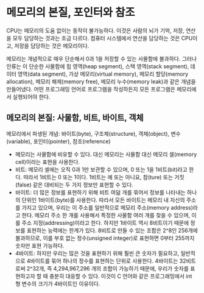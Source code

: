 # 메모리의 본질, 포인터와 참조
CPU는 메모리의 도움 없이는 동작이 불가능하다. 이것은 사람의 뇌가 기억, 저장, 연산을 모두 담당하는 것과는 조금 다르다. 컴퓨터 시스템에서 연산을 담당하는 것은 CPU이고, 저장을 담당하는 것은 메모리이다.

메모리는 개념적으로 매우 단순해서 0과 1을 저장할 수 있는 사물함에 불과하다. 그러나 인류는 이 단순한 사물함에 힙 영역(heap segment), 스택 영역(stack segment), 데이터 영역(data segment), 가상 메모리(virtual memory), 메모리 할당(memory allocation), 메모리 해제(memory free), 메모리 누수(memory leak)과 같은 개념을 만들어냈다. 어떤 프로그래밍 언어로 프로그램을 작성하든지 모든 프로그램은 메모리에서 실행되어야 한다. 

## 메모리의 본질: 사물함, 비트, 바이트, 객체
메모리에서 파생된 개념: 바이트(byte), 구조체(structure), 객체(object), 변수(variable), 포인터(pointer), 참조(reference)

- 메모리는 사물함에 비유할 수 있다. 대신 메모리는 사물함 대신 메모리 셀(memory cell)이라는 표현을 사용한다.
- 비트: 메모리 셀에는 오직 0과 1만 보관할 수 있으며, 0 또는 1을 1비트(bit)라고 한다. 따라서 1비트는 0 또는 1이다. 1비트는 예 또는 아니요, 참(ture) 또는 거짓(false) 같은 대비되는 두 가지 정보만 표현할 수 있다.
- 바이트: 더 많은 정보를 표현하기 위해 비트 여덞 개를 묶어서 정보를 나타내는 하나의 단위인 1바이트(byte)를 사용한다. 따라서 모든 바이트는 메모리 내 자신의 주소를 가지고 있으며, 우리는 이 주소를 일반적으로 메모리 주소(memory address)라고 한다. 메모리 주소 한 개를 사용해서 특정한 사물함 여러 개를 찾을 수 있으며, 이를 주소 지정(addressing)이라고 한다. 하지만 1바이트 역시 8비트이기 때문에 정보를 표현하는 능력에는 한계가 있다. 8비트로 만들 수 있는 조합은 2^8인 256개에 불과하므로, 이를 부호 없는 정수(unsigned integer)로 표현하면 0부터 255까지 숫자만 표현 가능하다. 
- 4바이트: 하지만 우리는 많은 것을 표현하기 위해 훨씬 큰 숫자가 필요하고, 일반적으로 4바이트를 묶어 하나의 정수를 표현하는 단위로 사용한다. 4바이트는 32비트로써 2^32개, 즉 4,294,967,296 개의 조합이 가능하기 때문에, 우리가 숫자를 표현하고자 할 때 충분히 대응할 수 있다. 이것이 C 언어와 같은 프로그래밍에서 int 형 변수의 크기가 4바이트인 이유이다. 